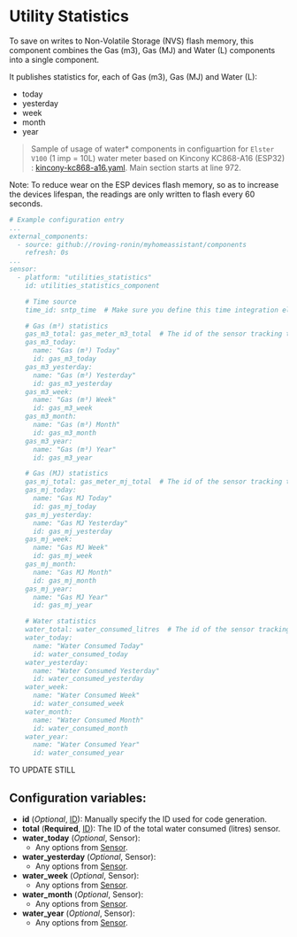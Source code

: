 # Utility Statistics

To save on writes to Non-Volatile Storage (NVS) flash memory, this component combines the Gas (m3), Gas (MJ) and Water (L) components into a single component.

It publishes statistics for, each of Gas (m3), Gas (MJ) and Water (L):
* today
* yesterday
* week
* month
* year

> Sample of usage of water* components in configuartion for `Elster V100` (1 imp = 10L) water meter based on Kincony KC868-A16 (ESP32) : [kincony-kc868-a16.yaml](../../esphome/kincony-kc868-a16.yaml). Main section starts at line 972.

Note: To reduce wear on the ESP devices flash memory, so as to increase the devices lifespan, the readings are only written to flash every 60 seconds.

```yaml
# Example configuration entry
...
external_components:
  - source: github://roving-ronin/myhomeassistant/components
    refresh: 0s
...
sensor:
  - platform: "utilities_statistics"
    id: utilities_statistics_component

    # Time source
    time_id: sntp_time  # Make sure you define this time integration elsewhere

    # Gas (m³) statistics
    gas_m3_total: gas_meter_m3_total  # The id of the sensor tracking total consumed Gas (m3)
    gas_m3_today:
      name: "Gas (m³) Today"
      id: gas_m3_today
    gas_m3_yesterday:
      name: "Gas (m³) Yesterday"
      id: gas_m3_yesterday
    gas_m3_week:
      name: "Gas (m³) Week"
      id: gas_m3_week
    gas_m3_month:
      name: "Gas (m³) Month"
      id: gas_m3_month
    gas_m3_year:
      name: "Gas (m³) Year"
      id: gas_m3_year

    # Gas (MJ) statistics
    gas_mj_total: gas_meter_mj_total  # The id of the sensor tracking total consumed Gas (MJ)
    gas_mj_today:
      name: "Gas MJ Today"
      id: gas_mj_today
    gas_mj_yesterday:
      name: "Gas MJ Yesterday"
      id: gas_mj_yesterday
    gas_mj_week:
      name: "Gas MJ Week"
      id: gas_mj_week
    gas_mj_month:
      name: "Gas MJ Month"
      id: gas_mj_month
    gas_mj_year:
      name: "Gas MJ Year"
      id: gas_mj_year

    # Water statistics
    water_total: water_consumed_litres  # The id of the sensor tracking total consumed water (litres)
    water_today:
      name: "Water Consumed Today"
      id: water_consumed_today
    water_yesterday:
      name: "Water Consumed Yesterday"
      id: water_consumed_yesterday
    water_week:
      name: "Water Consumed Week"
      id: water_consumed_week
    water_month:
      name: "Water Consumed Month"
      id: water_consumed_month
    water_year:
      name: "Water Consumed Year"
      id: water_consumed_year
```

TO UPDATE STILL


## Configuration variables:
* **id** (*Optional*, [ID](https://esphome.io/guides/configuration-types.html#config-id)): Manually specify the ID used for code generation.
* **total** (**Required**, [ID](https://esphome.io/guides/configuration-types.html#config-id)): The ID of the total water consumed (litres) sensor.
* **water_today** (*Optional*, Sensor):
  * Any options from [Sensor](https://esphome.io/components/sensor/index.html#config-sensor).
* **water_yesterday** (*Optional*, Sensor):
  * Any options from [Sensor](https://esphome.io/components/sensor/index.html#config-sensor).
* **water_week** (*Optional*, Sensor):
  * Any options from [Sensor](https://esphome.io/components/sensor/index.html#config-sensor).
* **water_month** (*Optional*, Sensor):
  * Any options from [Sensor](https://esphome.io/components/sensor/index.html#config-sensor).
* **water_year** (*Optional*, Sensor):
  * Any options from [Sensor](https://esphome.io/components/sensor/index.html#config-sensor).
